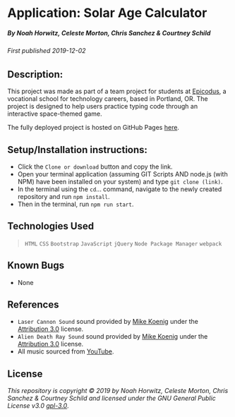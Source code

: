 # Application: **Solar Age Calculator**

##### By Noah Horwitz, Celeste Morton, Chris Sanchez & Courtney Schild

###### _First published 2019-12-02_

## Description:
This project was made as part of a team project for students at [Epicodus](http://www.epicodus.com), a vocational school for technology careers, based in Portland, OR. The project is designed to help users practice typing code through an interactive space-themed game.

The fully deployed project is hosted on GitHub Pages [here](https://nhhor.github.io/code-invaders).

## Setup/Installation instructions:
* Click the `Clone or download` button and copy the link.
* Open your terminal application (assuming GIT Scripts AND node.js (with NPM) have been installed on your system) and type `git clone (link)`.
* In the terminal using the `cd`... command, navigate to the newly created repository and run `npm install`.
* Then in the terminal, run `npm run start`.
<!-- * In the newly created ./dist folder, double click on "index.html" to open the file in the web browser of your choosing. -->

## Technologies Used
> `HTML`
> `CSS`
> `Bootstrap`
> `JavaScript`
> `jQuery`
> `Node Package Manager`
> `webpack`

## Known Bugs
* None

<!-- ## Test-Driven Development Specifications -->

<!-- |Spec|Input|Output|
|-|-|-|
|||| -->

## References
* `Laser Cannon Sound` sound provided by [Mike Koenig](http://soundbible.com/1771-Laser-Cannon.html) under the [Attribution 3.0](https://creativecommons.org/licenses/by/3.0/us/) license.
* `Alien Death Ray Sound` sound provided by [Mike Koenig](http://soundbible.com/1274-Alien-Death-Ray.html) under the [Attribution 3.0](https://creativecommons.org/licenses/by/3.0/us/) license.
* All music sourced from [YouTube](https://www.youtube.com/).

<!-- ## Support and contact details
Contact [example@sample.com](mailto:example@sample.com) -->

## License
_This repository is copyright &copy; 2019 by Noah Horwitz, Celeste Morton, Chris Sanchez & Courtney Schild and licensed under the GNU General Public License v3.0 [gpl-3.0](https://www.gnu.org/licenses/gpl-3.0.en.html)_.
